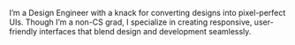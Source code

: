 I’m a Design Engineer with a knack for converting designs into pixel-perfect UIs. Though I’m a non-CS grad, I specialize in creating responsive, user-friendly interfaces that blend design and development seamlessly.
